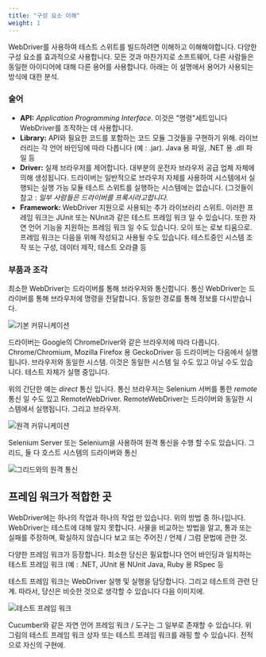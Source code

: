 ```yaml
---
title: "구성 요소 이해"
weight: 1
---
```


WebDriver를 사용하여 테스트 스위트를 빌드하려면 이해하고 이해해야합니다.
다양한 구성 요소를 효과적으로 사용합니다. 모든 것과 마찬가지로
소프트웨어, 다른 사람들은 동일한 아이디어에 대해 다른 용어를 사용합니다. 아래는
이 설명에서 용어가 사용되는 방식에 대한 분석.

### 술어

* **API:** _Application Programming Interface_. 이것은 "명령"세트입니다
WebDriver를 조작하는 데 사용합니다.
* **Library:** API와 필요한 코드를 포함하는 코드 모듈
그것들을 구현하기 위해. 라이브러리는 각 언어 바인딩에 따라 다릅니다 (예 : .jar).
Java 용 파일, .NET 용 .dll 파일 등
* **Driver:** 실제 브라우저를 제어합니다. 대부분의 운전자
브라우저 공급 업체 자체에 의해 생성됩니다. 드라이버는 일반적으로
브라우저 자체를 사용하여 시스템에서 실행되는 실행 가능 모듈
테스트 스위트를 실행하는 시스템에는 없습니다. (그것들이
참고 : _일부 사람들은 드라이버를 프록시라고합니다._
* **Framework:** WebDriver 지원으로 사용되는 추가 라이브러리
스위트. 이러한 프레임 워크는 JUnit 또는 NUnit과 같은 테스트 프레임 워크 일 수 있습니다.
또한 자연 언어 기능을 지원하는 프레임 워크 일 수도 있습니다.
오이 또는 로보 티움으로. 프레임 워크는 다음을 위해 작성되고 사용될 수도 있습니다.
테스트중인 시스템 조작 또는 구성, 데이터
제작, 테스트 오라클 등


### 부품과 조각
최소한 WebDriver는 드라이버를 통해 브라우저와 통신합니다. 통신
WebDriver는 드라이버를 통해 브라우저에 명령을 전달합니다.
동일한 경로를 통해 정보를 다시받습니다.

![기본 커뮤니케이션](/images/basic_comms.png?width=400px)

드라이버는 Google의 ChromeDriver와 같은 브라우저에 따라 다릅니다.
Chrome/Chromium, Mozilla Firefox 용 GeckoDriver 등 드라이버는 다음에서 실행됩니다.
브라우저와 동일한 시스템. 이것은 동일한 시스템 일 수도 있고 아닐 수도 있습니다.
테스트 자체가 실행 중입니다.

위의 간단한 예는 _direct_ 통신 입니다. 통신
브라우저는 Selenium 서버를 통한 _remote_ 통신 일 수도 있고
RemoteWebDriver. RemoteWebDriver는 드라이버와 동일한 시스템에서 실행됩니다.
그리고 브라우저.

![원격 커뮤니케이션](/images/remote_comms.png?width=400px)

Selenium Server 또는 Selenium을 사용하여 원격 통신을 수행 할 수도 있습니다.
그리드, 둘 다 호스트 시스템의 드라이버와 통신

![그리드와의 원격 통신](/images/remote_comms_server.png?width=400px)

## 프레임 워크가 적합한 곳

WebDriver에는 하나의 작업과 하나의 작업 만 있습니다.
위의 방법 중 하나입니다. WebDriver는 테스트에 대해 알지 못합니다.
사물을 비교하는 방법을 알고, 통과 또는 실패를 주장하며, 확실하지 않습니다
보고 또는 주어진 / 언제 / 그럼 문법에 관한 것.

다양한 프레임 워크가 등장합니다. 최소한 당신은 필요합니다
언어 바인딩과 일치하는 테스트 프레임 워크 (예 : .NET, JUnit 용 NUnit
Java, Ruby 용 RSpec 등

테스트 프레임 워크는 WebDriver 실행 및 실행을 담당합니다.
그리고 테스트의 관련 단계. 따라서, 당신은 비슷한 것으로 생각할 수 있습니다
다음 이미지에.

![테스트 프레임 워크](/images/test_framework.png?width=400px)

Cucumber와 같은 자연 언어 프레임 워크 / 도구는 그 일부로 존재할 수 있습니다.
위 그림의 테스트 프레임 워크 상자 또는 테스트 프레임 워크를 래핑 할 수 있습니다.
전적으로 자신의 구현에.
